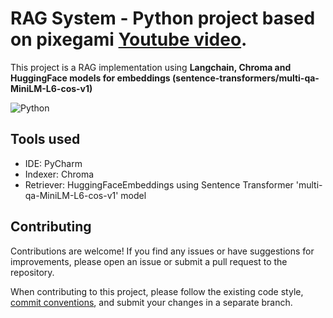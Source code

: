 # RAG System - Python project based on pixegami [Youtube video](https://www.youtube.com/watch?v=tcqEUSNCn8I).

This project is a RAG implementation using **Langchain, Chroma and HuggingFace models for embeddings (sentence-transformers/multi-qa-MiniLM-L6-cos-v1)**

![Python](https://img.shields.io/badge/python-3670A0?style=for-the-badge&logo=python&logoColor=ffdd54)

## Tools used

- IDE: PyCharm
- Indexer: Chroma
- Retriever: HuggingFaceEmbeddings using Sentence Transformer 'multi-qa-MiniLM-L6-cos-v1' model  


## Contributing

Contributions are welcome! If you find any issues or have suggestions for improvements, please open an issue or submit a pull request to the repository.

When contributing to this project, please follow the existing code style, [commit conventions](https://www.conventionalcommits.org/en/v1.0.0/), and submit your changes in a separate branch.
